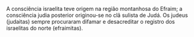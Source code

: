 ﻿A consciência israelita teve origem na região montanhosa do Efraim; a consciência judia posterior originou-se no clã sulista de Judá. Os judeus (judaitas) sempre procuraram difamar e desacreditar o registro dos israelitas do norte (efraimitas).